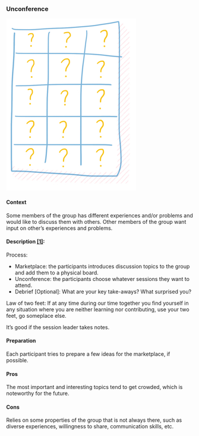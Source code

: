 ### Unconference

![Local Image](../images/unconference.jpg)

#### Context
Some members of the group has different experiences and/or problems and would like to discuss them with others. Other members of the group want input on other’s experiences and problems.

#### Description [[1]](https://en.wikipedia.org/wiki/Unconference):

Process:
 * Marketplace: the participants introduces discussion topics to the group and add them to a physical board.
 * Unconference: the participants choose whatever sessions they want to attend.
 * Debrief [Optional]: What are your key take-aways? What surprised you?

Law of two feet: If at any time during our time together you find yourself in any situation where you are neither learning nor contributing, use your two feet, go someplace else.

It’s good if the session leader takes notes.

#### Preparation
Each participant tries to prepare a few ideas for the marketplace, if possible.

#### Pros
The most important and interesting topics tend to get crowded, which is noteworthy for the future.

#### Cons
Relies on some properties of the group that is not always there, such as diverse experiences, willingness to share, communication skills, etc.